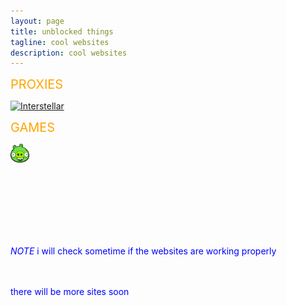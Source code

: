 ```yaml
---
layout: page
title: unblocked things
tagline: cool websites
description: cool websites
---
```


<span style="color: orange; font-size: 20px;">PROXIES

<a href="https://grade-calculator-alpha.vercel.app/">
    <img src="https://avatars.githubusercontent.com/u/103917385?s=48&v=4" width="30" height="30" alt="Interstellar">
</a>




<span style="color: orange; font-size: 20px;">GAMES

<a href="https://chipmunk.land/bad-piggies/">
    <img src="Ross_Pig.webp" width="30" height="30" alt="Bad Piggies">
</a>
 

 
 <br><br><br><br><br><br>


 

 
<font color="blue">*NOTE* i will check sometime if the websites are working properly<br><br><br></font>






<font color="blue">there will be more sites soon</font>
